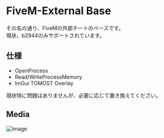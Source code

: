 # FiveM-External Base
その名の通り、FiveMの外部チートのベースです。  
現状、b2944のみサポートされています。

## 仕様
* OpenProcess
* Read/WriteProcessMemory
* ImGui TOMOST Overlay

現状特に問題はありませんが、必要に応じて置き換えてください。

## Media
![image](https://github.com/TheKawaiiNeko/FiveM-ExternalBase/assets/159750768/ae1173f7-ebfb-4c33-a7a1-3c3a41463df8)
